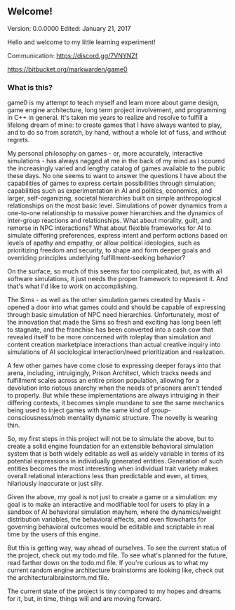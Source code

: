 ## Welcome! ## 

Version: 0.0.0000 Edited: January 21, 2017

Hello and welcome to my little learning experiment!

Communication:
https://discord.gg/7VNYNZf

https://bitbucket.org/markwarden/game0

### What is this? ###

game0 is my attempt to teach myself and learn more about game design, game engine architecture, long term project involvement, and programming in C++ in general. It's taken me years to realize and resolve to fulfill a lifelong dream of mine: to create games that I have always wanted to play, and to do so from scratch, by hand, without a whole lot of fuss, and without regrets. 

My personal philosophy on games - or, more accurately, interactive simulations - has always nagged at me in the back of my mind as I scoured the increasingly varied and lengthy catalog of games available to the public these days. No one seems to want to answer the questions I have about the capabilities of games to express certain possibilities through simulation; capabilities such as experimentation in AI and politics, economics, and larger, self-organizing, societal hierarchies built on simple anthropological relationships on the most basic level. Simulations of power dynamics from a one-to-one relationship to massive power hierarchies and the dynamics of inter-group reactions and relationships. What about morality, guilt, and remorse in NPC interactions? What about flexible frameworks for AI to simulate differing preferences, express intent and perform actions based on levels of apathy and empathy, or allow political ideologies, such as prioritizing freedom and security, to shape and form deeper goals and overriding principles underlying fulfillment-seeking behavior?

On the surface, so much of this seems far too complicated, but, as with all software simulations, it just needs the proper framework to represent it. And that's what I'd like to work on accomplishing. 

The Sims - as well as the other simulation games created by Maxis - opened a door into what games could and should be capable of expressing through basic simulation of NPC need hierarchies. Unfortunately, most of the innovation that made the Sims so fresh and exciting has long been left to stagnate, and the franchise has been converted into a cash cow that revealed itself to be more concerned with roleplay than simulation and content creation marketplace interactions than actual creative inquiry into simulations of AI sociological interaction/need prioritization and realization. 

A few other games have come close to expressing deeper forays into that arena, including, intruigingly, Prison Architect, which tracks needs and fulfillment scales across an entire prison population, allowing for a devolution into riotous anarchy when the needs of prisoners aren't tended to properly. But while these implementations are always intruiging in their differing contexts, it becomes simple mundane to see the same mechanics being used to inject games with the same kind of group-consciousness/mob mentality dynamic structure. The novelty is wearing thin. 

So, my first steps in this project will not be to simulate the above, but to create a solid engine foundation for an extensible behavioral simulation system that is both widely editable as well as widely variable in terms of its potential expressions in individually generated entities. Generation of such entities becomes the most interesting when individual trait variety makes overall relational interactions less than predictable and even, at times, hilariously inaccurate or just silly. 

Given the above, my goal is not just to create a game or a simulation: my goal is to make an interactive and modifiable tool for users to play in a sandbox of AI behavioral simulation mayhem, where the dynamics/weight distribution variables, the behavioral effects, and even flowcharts for governing behavioral outcomes would be editable and scriptable in real time by the users of this engine. 

But this is getting way, way ahead of ourselves. To see the current status of the project, check out my todo.md file. To see what's planned for the future, read farther down on the todo.md file. If you're curious as to what my current random engine architecture brainstorms are looking like, check out the architecturalbrainstorm.md file. 

The current state of the project is tiny compared to my hopes and dreams for it, but, in time, things will and are moving forward. 